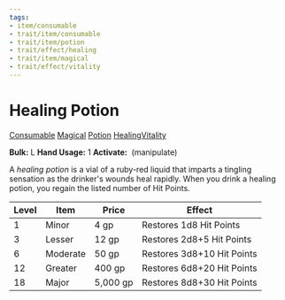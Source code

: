 ```yaml
---
tags:
- item/consumable
- trait/item/consumable
- trait/item/potion
- trait/effect/healing
- trait/item/magical
- trait/effect/vitality
---
```

# Healing Potion

[Consumable](Consumable.md "Item Trait") [Magical](Rules/Traits/Effect/Magical.md "Item Trait") [Potion](Potion.md "Item Trait") [Healing](Healing.md "Effect Trait")[Vitality](Vitality.md "Effect Trait") 

**Bulk:** L
**Hand Usage:** 1
**Activate:** [](#Actions "Single Action") (manipulate)

A _healing potion_ is a vial of a ruby-red liquid that imparts a tingling sensation as the drinker's wounds heal rapidly. When you drink a healing potion, you regain the listed number of Hit Points.

| **Level** | **Item** | **Price** | Effect                     |
| --------- | -------- | --------- | -------------------------- |
| 1         | Minor    | 4 gp      | Restores 1d8 Hit Points    |
| 3         | Lesser   | 12 gp     | Restores 2d8+5 Hit Points  |
| 6         | Moderate | 50 gp     | Restores 3d8+10 Hit Points |
| 12        | Greater  | 400 gp    | Restores 6d8+20 Hit Points |
| 18        | Major    | 5,000 gp  | Restores 8d8+30 Hit Points |
